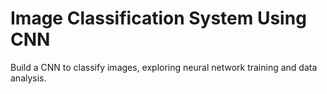 # Image Classification System Using CNN
 Build a CNN to classify images, exploring neural network training and data analysis.
